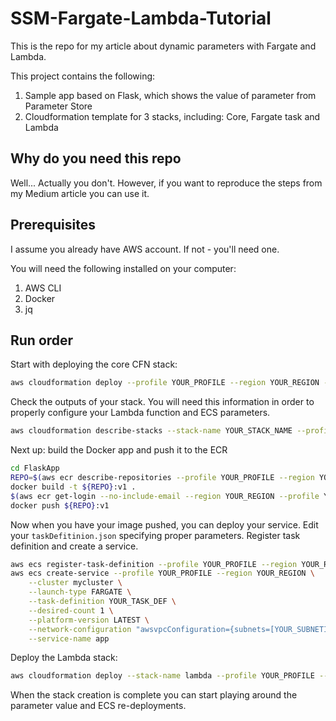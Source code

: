 # SSM-Fargate-Lambda-Tutorial

This is the repo for my article about dynamic parameters with Fargate and Lambda.

This project  contains the following:

1. Sample app based on Flask, which shows the value of parameter from Parameter Store
2. Cloudformation template for 3 stacks, including: Core, Fargate task and Lambda

## Why do you need this repo

Well... Actually you don't. 
However, if you want to reproduce the steps from my Medium article you can use it.

## Prerequisites

I assume you already have AWS account. If not - you'll need one.

You will need the following installed on your computer:
1. AWS CLI
2. Docker
3. jq

## Run order

Start with deploying the core CFN stack:

```bash
aws cloudformation deploy --profile YOUR_PROFILE --region YOUR_REGION --stack-name YOUR_STACK_NAME --template-file Cloudformation/core.yaml --capabilities CAPABILITY_IAM
```

Check the outputs of your stack. You will need this information in order to properly configure your Lambda function and ECS parameters.

```bash
aws cloudformation describe-stacks --stack-name YOUR_STACK_NAME --profile YOUR_PROFILE --region YOUR_REGION
```

Next up: build the Docker app and push it to the ECR

```bash
cd FlaskApp
REPO=$(aws ecr describe-repositories --profile YOUR_PROFILE --region YOUR_REGION --repository-names YOUR_REPO_NAME | jq .repositories[].repositoryUri | sed -e 's/^"//' -e 's/"$//')
docker build -t ${REPO}:v1 .
$(aws ecr get-login --no-include-email --region YOUR_REGION --profile YOUR_PROFILE)
docker push ${REPO}:v1
```

Now when you have your image pushed, you can deploy your service.
Edit your `taskDefitinion.json` specifying proper parameters.
Register task definition and create a service.

```bash
aws ecs register-task-definition --profile YOUR_PROFILE --region YOUR_REGION --cli-input-json file://taskDefinition.json
aws ecs create-service --profile YOUR_PROFILE --region YOUR_REGION \
    --cluster mycluster \
    --launch-type FARGATE \
    --task-definition YOUR_TASK_DEF \
    --desired-count 1 \
    --platform-version LATEST \
    --network-configuration "awsvpcConfiguration={subnets=[YOUR_SUBNETID1, YOUR_SUBNETID2],securityGroups=[YOUR_SG],assignPublicIp=ENABLED}" \
    --service-name app
```

Deploy the Lambda stack:

```bash
aws cloudformation deploy --stack-name lambda --profile YOUR_PROFILE --region YOUR_REGION --template Cloudformation/lambda.yaml --capabilities CAPABILITY_IAM
```

When the stack creation is complete you can start playing around the parameter value and ECS re-deployments.
